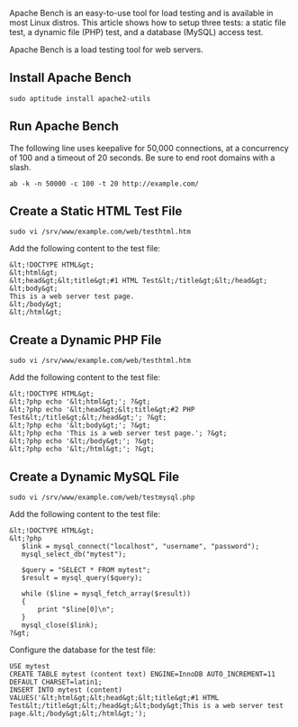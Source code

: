 Apache Bench is an easy-to-use tool for load testing and is available in most Linux distros. This article shows how to setup three tests: a static file test, a dynamic file (PHP) test, and a database (MySQL) access test.

Apache Bench is a load testing tool for web servers.

## Install Apache Bench

    sudo aptitude install apache2-utils

## Run Apache Bench

The following line uses keepalive for 50,000 connections, at a concurrency of 100 and a timeout of 20 seconds. Be sure to end root domains with a slash.

    ab -k -n 50000 -c 100 -t 20 http://example.com/

## Create a Static HTML Test File

    sudo vi /srv/www/example.com/web/testhtml.htm

Add the following content to the test file:

    &lt;!DOCTYPE HTML&gt;
    &lt;html&gt;
    &lt;head&gt;&lt;title&gt;#1 HTML Test&lt;/title&gt;&lt;/head&gt;
    &lt;body&gt;
    This is a web server test page.
    &lt;/body&gt;
    &lt;/html&gt;

## Create a Dynamic PHP File

    sudo vi /srv/www/example.com/web/testhtml.htm

Add the following content to the test file:

    &lt;!DOCTYPE HTML&gt;
    &lt;?php echo '&lt;html&gt;'; ?&gt;
    &lt;?php echo '&lt;head&gt;&lt;title&gt;#2 PHP Test&lt;/title&gt;&lt;/head&gt;'; ?&gt;
    &lt;?php echo '&lt;body&gt;'; ?&gt;
    &lt;?php echo 'This is a web server test page.'; ?&gt;
    &lt;?php echo '&lt;/body&gt;'; ?&gt;
    &lt;?php echo '&lt;/html&gt;'; ?&gt;

## Create a Dynamic MySQL File

    sudo vi /srv/www/example.com/web/testmysql.php

Add the following content to the test file:

    &lt;!DOCTYPE HTML&gt;
    &lt;?php
       $link = mysql_connect("localhost", "username", "password");
       mysql_select_db("mytest");

       $query = "SELECT * FROM mytest";
       $result = mysql_query($query);

       while ($line = mysql_fetch_array($result))
       {
           print "$line[0]\n";
       }
       mysql_close($link);
    ?&gt;

Configure the database for the test file:

    USE mytest
    CREATE TABLE mytest (content text) ENGINE=InnoDB AUTO_INCREMENT=11 DEFAULT CHARSET=latin1;
    INSERT INTO mytest (content) VALUES('&lt;html&gt;&lt;head&gt;&lt;title&gt;#1 HTML Test&lt;/title&gt;&lt;/head&gt;&lt;body&gt;This is a web server test page.&lt;/body&gt;&lt;/html&gt;');

